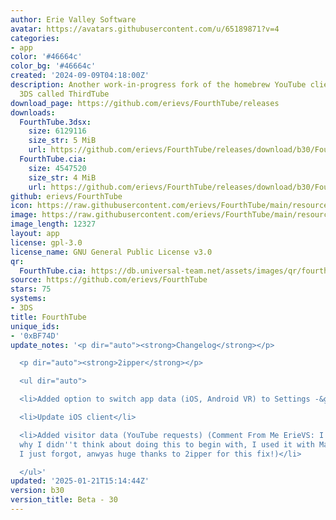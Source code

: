 ```yaml
---
author: Erie Valley Software
avatar: https://avatars.githubusercontent.com/u/65189871?v=4
categories:
- app
color: '#46664c'
color_bg: '#46664c'
created: '2024-09-09T04:18:00Z'
description: Another work-in-progress fork of the homebrew YouTube client for the
  3DS called ThirdTube
download_page: https://github.com/erievs/FourthTube/releases
downloads:
  FourthTube.3dsx:
    size: 6129116
    size_str: 5 MiB
    url: https://github.com/erievs/FourthTube/releases/download/b30/FourthTube.3dsx
  FourthTube.cia:
    size: 4547520
    size_str: 4 MiB
    url: https://github.com/erievs/FourthTube/releases/download/b30/FourthTube.cia
github: erievs/FourthTube
icon: https://raw.githubusercontent.com/erievs/FourthTube/main/resource/icon.png
image: https://raw.githubusercontent.com/erievs/FourthTube/main/resource/banner.png
image_length: 12327
layout: app
license: gpl-3.0
license_name: GNU General Public License v3.0
qr:
  FourthTube.cia: https://db.universal-team.net/assets/images/qr/fourthtube-cia.png
source: https://github.com/erievs/FourthTube
stars: 75
systems:
- 3DS
title: FourthTube
unique_ids:
- '0xBF74D'
update_notes: '<p dir="auto"><strong>Changelog</strong></p>

  <p dir="auto"><strong>2ipper</strong></p>

  <ul dir="auto">

  <li>Added option to switch app data (iOS, Android VR) to Settings -&gt; Advanced</li>

  <li>Update iOS client</li>

  <li>Added visitor data (YouTube requests) (Comment From Me ErieVS: I have no idea
  why I didn''t think about doing this to begin with, I used it with MangoTube, guess
  I just forgot, anwyas huge thanks to 2ipper for this fix!)</li>

  </ul>'
updated: '2025-01-21T15:14:44Z'
version: b30
version_title: Beta - 30
---
```

